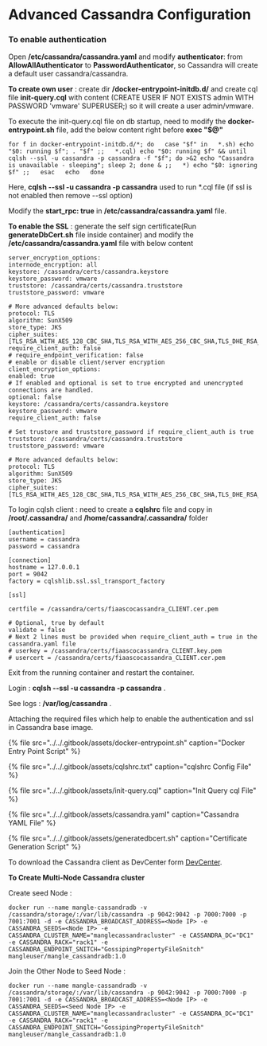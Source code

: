# Advanced Cassandra Configuration

### To enable authentication

Open **/etc/cassandra/cassandra.yaml** and modify **authenticator**: from **AllowAllAuthenticator** to **PasswordAuthenticator**, so Cassandra will create a default user cassandra/cassandra.

**To create own user** : create dir **/docker-entrypoint-initdb.d/** and create cql file **init-query.cql** with content \(CREATE USER IF NOT EXISTS admin WITH PASSWORD 'vmware' SUPERUSER;\) so it will create a user admin/vmware.

To execute the init-query.cql file on db startup, need to modify the **docker-entrypoint.sh** file, add the below content right before **exec "$@"**

`for f in docker-entrypoint-initdb.d/*; do  
case "$f" in  
*.sh) echo "$0: running $f"; . "$f" ;;  
*.cql) echo "$0: running $f" && until cqlsh --ssl -u cassandra -p cassandra -f "$f"; do >&2 echo "Cassandra is unavailable - sleeping"; sleep 2; done & ;;  
*) echo "$0: ignoring $f" ;;  
esac  
echo  
done`

Here, **cqlsh --ssl -u cassandra -p cassandra** used to run \*.cql file \(if ssl is not enabled then remove --ssl option\)

Modify the **start\_rpc: true** in **/etc/cassandra/cassandra.yaml** file.

**To enable the SSL** : generate the self sign certificate\(Run **generateDbCert.sh** file inside container\) and modify the  **/etc/cassandra/cassandra.yaml** file with below content

```text
server_encryption_options:
internode_encryption: all
keystore: /cassandra/certs/cassandra.keystore
keystore_password: vmware
truststore: /cassandra/certs/cassandra.truststore
truststore_password: vmware

# More advanced defaults below:
protocol: TLS
algorithm: SunX509
store_type: JKS
cipher_suites: [TLS_RSA_WITH_AES_128_CBC_SHA,TLS_RSA_WITH_AES_256_CBC_SHA,TLS_DHE_RSA_WITH_AES_128_CBC_SHA,TLS_DHE_RSA_WITH_AES_256_CBC_SHA,TLS_ECDHE_RSA_WITH_AES_128_CBC_SHA,TLS_ECDHE_RSA_WITH_AES_256_CBC_SHA]
require_client_auth: false
# require_endpoint_verification: false
# enable or disable client/server encryption
client_encryption_options:
enabled: true
# If enabled and optional is set to true encrypted and unencrypted connections are handled.
optional: false
keystore: /cassandra/certs/cassandra.keystore
keystore_password: vmware
require_client_auth: false

# Set trustore and truststore_password if require_client_auth is true
truststore: /cassandra/certs/cassandra.truststore
truststore_password: vmware

# More advanced defaults below:
protocol: TLS
algorithm: SunX509
store_type: JKS
cipher_suites: [TLS_RSA_WITH_AES_128_CBC_SHA,TLS_RSA_WITH_AES_256_CBC_SHA,TLS_DHE_RSA_WITH_AES_128_CBC_SHA,TLS_DHE_RSA_WITH_AES_256_CBC_SHA,TLS_ECDHE_RSA_WITH_AES_128_CBC_SHA,TLS_ECDHE_RSA_WITH_AES_256_CBC_SHA]
```

To login cqlsh client : need to create a **cqlshrc** file and copy in **/root/.cassandra/** and **/home/cassandra/.cassandra/** folder 

```text
[authentication]
username = cassandra
password = cassandra

[connection]
hostname = 127.0.0.1
port = 9042
factory = cqlshlib.ssl.ssl_transport_factory

[ssl]
certfile = /cassandra/certs/fiaascocassandra_CLIENT.cer.pem
# Optional, true by default
validate = false
# Next 2 lines must be provided when require_client_auth = true in the cassandra.yaml file
# userkey = /cassandra/certs/fiaascocassandra_CLIENT.key.pem
# usercert = /cassandra/certs/fiaascocassandra_CLIENT.cer.pem
```

Exit from the running container and restart the container.

 Login : **cqlsh --ssl -u cassandra -p cassandra** .

See logs : **/var/log/cassandra** .

Attaching the required files which help to enable the authentication and ssl in Cassandra base image.

{% file src="../../.gitbook/assets/docker-entrypoint.sh" caption="Docker Entry Point Script" %}

{% file src="../../.gitbook/assets/cqlshrc.txt" caption="cqlshrc Config File" %}

{% file src="../../.gitbook/assets/init-query.cql" caption="Init Query cql File" %}

{% file src="../../.gitbook/assets/cassandra.yaml" caption="Cassandra YAML File" %}

{% file src="../../.gitbook/assets/generatedbcert.sh" caption="Certificate Generation Script" %}

To download the Cassandra client as DevCenter form [DevCenter](https://academy.datastax.com/downloads).

**To Create Multi-Node Cassandra cluster**

Create seed Node : 

```text
docker run --name mangle-cassandradb -v /cassandra/storage/:/var/lib/cassandra -p 9042:9042 -p 7000:7000 -p 7001:7001 -d -e CASSANDRA_BROADCAST_ADDRESS=<Node IP> -e CASSANDRA_SEEDS=<Node IP> -e CASSANDRA_CLUSTER_NAME="manglecassandracluster" -e CASSANDRA_DC="DC1" -e CASSANDRA_RACK="rack1" -e CASSANDRA_ENDPOINT_SNITCH="GossipingPropertyFileSnitch"  mangleuser/mangle_cassandradb:1.0
```

Join the Other Node to Seed Node : 

```text
docker run --name mangle-cassandradb -v /cassandra/storage/:/var/lib/cassandra -p 9042:9042 -p 7000:7000 -p 7001:7001 -d -e CASSANDRA_BROADCAST_ADDRESS=<Node IP> -e CASSANDRA_SEEDS=<Seed Node IP> -e CASSANDRA_CLUSTER_NAME="manglecassandracluster" -e CASSANDRA_DC="DC1" -e CASSANDRA_RACK="rack1" -e CASSANDRA_ENDPOINT_SNITCH="GossipingPropertyFileSnitch"  mangleuser/mangle_cassandradb:1.0
```

